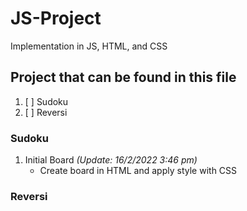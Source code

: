 # JS-Project
Implementation in JS, HTML, and CSS

## Project that can be found in this file
1. [ ] Sudoku
2. [ ] Reversi

### Sudoku
1. Initial Board *(Update: 16/2/2022 3:46 pm)*
   - Create board in HTML and apply style with CSS

### Reversi
